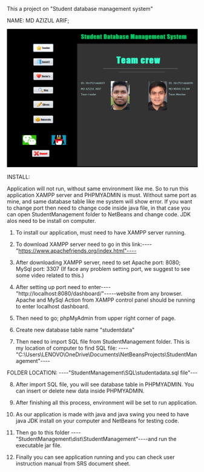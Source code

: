 
This a project on "Student database management system"


NAME: MD AZIZUL ARIF;


![Sample](https://raw.githubusercontent.com/Azizul109/StudentDatabase/master/images/1.PNG)


INSTALL: 

Application will not run, without same environment like me. So to run this application XAMPP server and PHPMYADMIN is must. Without same port as mine, and same database table like me system will show error. If you want to change port then need to change code inside java file, in that case you can open StudentManagement folder to NetBeans and change code. JDK alos need to be install on computer.



1. To install our application, must need to have XAMPP server running. 

2. To download XAMPP server need to go in this link:----"https://www.apachefriends.org/index.html"----

3. After downloading XAMPP server, need to set Apache port: 8080; MySql port: 3307 (If face any problem setting port, we suggest to see some video related to this.)

4. After setting up port need to enter----"http://localhost:8080/dashboard/"-----website from any browser. Apache and MySql Action from XAMPP control panel should be running to enter localhost dashboard.

5. Then need to go; phpMyAdmin from upper right corner of page.

6. Create new database table name "studentdata"

7. Then need to import SQL file from StudentManagement folder. This is my location of computer to find SQL file:
----"C:\Users\LENOVO\OneDrive\Documents\NetBeansProjects\StudentManagement"----

FOLDER LOCATION: ----"StudentManagement\SQL\studentadata.sql file"---

8. After import SQL file, you will see database table in PHPMYADMIN. You can insert or delete new data inside PHPMYADMIN.

9. After finishing all this process, environment will be set to run application.

10. As our application is made with java and java swing you need to have java JDK install on your computer and NetBeans for testing code.

11. Then go to this folder ----"StudentManagement\dist\StudentManagement"----and run the executable jar file.

12. Finally you can see application running and you can check user instruction manual from SRS document sheet.

